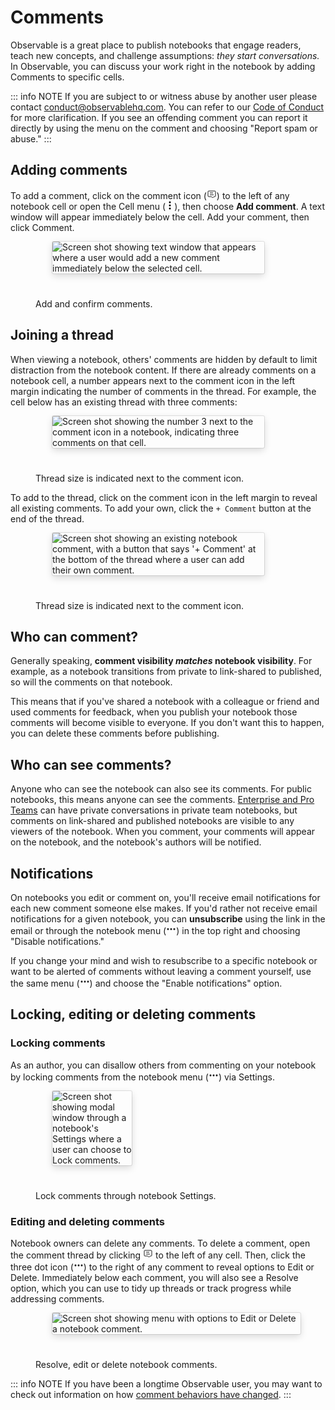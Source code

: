 # Comments

Observable is a great place to publish notebooks that engage readers, teach new concepts, and challenge assumptions: *they start conversations.* In Observable, you can discuss your work right in the notebook by adding Comments to specific cells.

::: info NOTE
If you are subject to or witness abuse by another user please contact [conduct@observablehq.com](mailto:conduct@observablehq.com). You can refer to our <a href="https://observablehq.com/@observablehq/code-of-conduct">Code of Conduct</a> for more clarification. If you see an offending comment you can report it directly by using the menu on the comment and choosing "Report spam or abuse."
:::

## Adding comments

To add a comment, click on the comment icon (<svg width="16" height="16" viewBox="0 0 16 16" fill="none" style="display: inline !important;"><path d="M13 3L9 3L3 3C2.44772 3 2 3.44772 2 4L2 11C2 11.5523 2.44772 12 3 12L7.5 12L9.5 14L11.5 12L13 12C13.5523 12 14 11.5523 14 11L14 4C14 3.44772 13.5523 3 13 3Z" stroke="currentColor" strokeWidth="2"/><line x1="5" y1="9" x2="11" y2="9" stroke="currentColor" strokeWidth="2"/><line x1="5" y1="6" x2="10" y2="6" stroke="currentColor" strokeWidth="2"/></svg>) to the left of any notebook cell or open the Cell menu (<svg width="14" height="14" viewBox="0 0 14 14" fill="none" style="display: inline !important;"><circle cx="7" cy="2" r="1.5" fill="black"/><circle cx="7" cy="7" r="1.5" fill="black"/><circle cx="7" cy="12" r="1.5" fill="black"/></svg>), then choose **Add comment**. A text window will appear immediately below the cell. Add your comment, then click Comment.

<figure>
  <img
    style="border-radius:2px;box-shadow:0 4px 12px rgba(0,0,0,0.15), 0 0 0 1px rgba(0, 0, 0, 0.1);margin-left:27px;margin-bottom:40px;max-width: 80%"
    src="/collaborating/comments/new-comment.png" alt="Screen shot showing text window that appears where a user would add a new comment immediately below the selected cell."
  />
  <figcaption>Add and confirm comments.</figcaption>
</figure>

## Joining a thread

When viewing a notebook, others' comments are hidden by default to limit distraction from the notebook content. If there are already comments on a notebook cell, a number appears next to the comment icon in the left margin indicating the number of comments in the thread. For example, the cell below has an existing thread with three comments:

<figure>
  <img
    style="border-radius:2px;box-shadow:0 4px 12px rgba(0,0,0,0.15), 0 0 0 1px rgba(0, 0, 0, 0.1);margin-left:27px;margin-bottom:40px;max-width: 80%"
    src="/collaborating/comments/comment-count.png" alt="Screen shot showing the number 3 next to the comment icon in a notebook, indicating three comments on that cell."
  />
  <figcaption>Thread size is indicated next to the comment icon.</figcaption>
</figure>

To add to the thread, click on the comment icon in the left margin to reveal all existing comments. To add your own, click the `+ Comment` button at the end of the thread.

<figure>
  <img
    style="border-radius:2px;box-shadow:0 4px 12px rgba(0,0,0,0.15), 0 0 0 1px rgba(0, 0, 0, 0.1);margin-left:27px;margin-bottom:40px;max-width: 80%"
    src="/collaborating/comments/add-to-thread.png" alt="Screen shot showing an existing notebook comment, with a button that says '+ Comment' at the bottom of the thread where a user can add their own comment."
  />
  <figcaption>Thread size is indicated next to the comment icon.</figcaption>
</figure>

## Who can comment?

Generally speaking, __comment visibility _matches_ notebook visibility__. For example, as a notebook transitions from private to link-shared to published, so will the comments on that notebook.

This means that if you've shared a notebook with a colleague or friend and used comments for feedback, when you publish your notebook those comments will become visible to everyone. If you don't want this to happen, you can delete these comments before publishing.

## Who can see comments?

Anyone who can see the notebook can also see its comments. For public notebooks, this means anyone can see the comments. [Enterprise and Pro Teams](https://observablehq.com/teams) can have private conversations in private team notebooks, but comments on link-shared and published notebooks are visible to any viewers of the notebook. When you comment, your comments will appear on the notebook, and the notebook's authors will be notified.

## Notifications

On notebooks you edit or comment on, you'll receive email notifications for each new comment someone else makes. If you'd rather not receive email notifications for a given notebook, you can __unsubscribe__ using the link in the email or through the notebook menu (<svg width="16" height="16" viewBox="0 0 16 16" fill="none" style="display: inline !important;"><path fillRule="evenodd" clipRule="evenodd" d="M4.5 8C4.5 8.82843 3.82843 9.5 3 9.5C2.17157 9.5 1.5 8.82843 1.5 8C1.5 7.17157 2.17157 6.5 3 6.5C3.82843 6.5 4.5 7.17157 4.5 8ZM9.5 8C9.5 8.82843 8.82843 9.5 8 9.5C7.17157 9.5 6.5 8.82843 6.5 8C6.5 7.17157 7.17157 6.5 8 6.5C8.82843 6.5 9.5 7.17157 9.5 8ZM14.5 8C14.5 8.82843 13.8284 9.5 13 9.5C12.1716 9.5 11.5 8.82843 11.5 8C11.5 7.17157 12.1716 6.5 13 6.5C13.8284 6.5 14.5 7.17157 14.5 8Z" fill="currentColor"/></svg>) in the top right and choosing "Disable notifications."

If you change your mind and wish to resubscribe to a specific notebook or want to be alerted of comments without leaving a comment yourself, use the same menu (<svg width="16" height="16" viewBox="0 0 16 16" fill="none" style="display: inline !important;"><path fillRule="evenodd" clipRule="evenodd" d="M4.5 8C4.5 8.82843 3.82843 9.5 3 9.5C2.17157 9.5 1.5 8.82843 1.5 8C1.5 7.17157 2.17157 6.5 3 6.5C3.82843 6.5 4.5 7.17157 4.5 8ZM9.5 8C9.5 8.82843 8.82843 9.5 8 9.5C7.17157 9.5 6.5 8.82843 6.5 8C6.5 7.17157 7.17157 6.5 8 6.5C8.82843 6.5 9.5 7.17157 9.5 8ZM14.5 8C14.5 8.82843 13.8284 9.5 13 9.5C12.1716 9.5 11.5 8.82843 11.5 8C11.5 7.17157 12.1716 6.5 13 6.5C13.8284 6.5 14.5 7.17157 14.5 8Z" fill="currentColor"/></svg>) and choose the "Enable notifications" option.

## Locking, editing or deleting comments

### Locking comments

As an author, you can disallow others from commenting on your notebook by locking comments from the notebook menu (<svg width="16" height="16" viewBox="0 0 16 16" fill="none" style="display: inline !important;"><path fillRule="evenodd" clipRule="evenodd" d="M4.5 8C4.5 8.82843 3.82843 9.5 3 9.5C2.17157 9.5 1.5 8.82843 1.5 8C1.5 7.17157 2.17157 6.5 3 6.5C3.82843 6.5 4.5 7.17157 4.5 8ZM9.5 8C9.5 8.82843 8.82843 9.5 8 9.5C7.17157 9.5 6.5 8.82843 6.5 8C6.5 7.17157 7.17157 6.5 8 6.5C8.82843 6.5 9.5 7.17157 9.5 8ZM14.5 8C14.5 8.82843 13.8284 9.5 13 9.5C12.1716 9.5 11.5 8.82843 11.5 8C11.5 7.17157 12.1716 6.5 13 6.5C13.8284 6.5 14.5 7.17157 14.5 8Z" fill="currentColor"/></svg>) via Settings.

<figure>
  <img
    style="border-radius:2px;box-shadow:0 4px 12px rgba(0,0,0,0.15), 0 0 0 1px rgba(0, 0, 0, 0.1);margin-left:27px;margin-bottom:40px;max-width: 30%"
    src="/collaborating/comments/lock-comments.png" alt="Screen shot showing modal window through a notebook's Settings where a user can choose to Lock comments."
  />
  <figcaption>Lock comments through notebook Settings.</figcaption>
</figure>

### Editing and deleting comments

Notebook owners can delete any comments. To delete a comment, open the comment thread by clicking <svg width="16" height="16" viewBox="0 0 16 16" fill="none" style="display: inline !important;"><path d="M13 3L9 3L3 3C2.44772 3 2 3.44772 2 4L2 11C2 11.5523 2.44772 12 3 12L7.5 12L9.5 14L11.5 12L13 12C13.5523 12 14 11.5523 14 11L14 4C14 3.44772 13.5523 3 13 3Z" stroke="currentColor" strokeWidth="2"/><line x1="5" y1="9" x2="11" y2="9" stroke="currentColor" strokeWidth="2"/><line x1="5" y1="6" x2="10" y2="6" stroke="currentColor" strokeWidth="2"/></svg> to the left of any cell. Then, click the three dot icon (<svg width="16" height="16" viewBox="0 0 16 16" fill="none" style="display: inline !important;"><path fillRule="evenodd" clipRule="evenodd" d="M4.5 8C4.5 8.82843 3.82843 9.5 3 9.5C2.17157 9.5 1.5 8.82843 1.5 8C1.5 7.17157 2.17157 6.5 3 6.5C3.82843 6.5 4.5 7.17157 4.5 8ZM9.5 8C9.5 8.82843 8.82843 9.5 8 9.5C7.17157 9.5 6.5 8.82843 6.5 8C6.5 7.17157 7.17157 6.5 8 6.5C8.82843 6.5 9.5 7.17157 9.5 8ZM14.5 8C14.5 8.82843 13.8284 9.5 13 9.5C12.1716 9.5 11.5 8.82843 11.5 8C11.5 7.17157 12.1716 6.5 13 6.5C13.8284 6.5 14.5 7.17157 14.5 8Z" fill="currentColor"/></svg>) to the right of any comment to reveal options to Edit or Delete. Immediately below each comment, you will also see a Resolve option, which you can use to tidy up threads or track progress while addressing comments.

<figure>
  <img
    style="border-radius:2px;box-shadow:0 4px 12px rgba(0,0,0,0.15), 0 0 0 1px rgba(0, 0, 0, 0.1);margin-left:27px;margin-bottom:40px;max-width: ${width}"
    src="/collaborating/comments/edit-delete-comments.png" alt="Screen shot showing menu with options to Edit or Delete a notebook comment."
  />
  <figcaption>Resolve, edit or delete notebook comments.</figcaption>
</figure>

::: info NOTE
If you have been a longtime Observable user, you may want to check out information on how <a href="https://observablehq.com/@observablehq/comments#migration">comment behaviors have changed</a>.
:::
